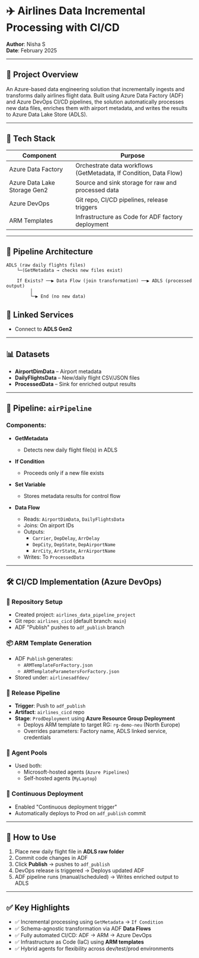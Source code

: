 # ✈️ Airlines Data Incremental Processing with CI/CD

**Author**: Nisha S  
**Date**: February 2025  

---

## 🎯 Project Overview

An Azure-based data engineering solution that incrementally ingests and transforms daily airlines flight data. Built using Azure Data Factory (ADF) and Azure DevOps CI/CD pipelines, the solution automatically processes new data files, enriches them with airport metadata, and writes the results to Azure Data Lake Store (ADLS).

---

## 🔧 Tech Stack

| Component         | Purpose                                               |
|------------------|--------------------------------------------------------|
| Azure Data Factory | Orchestrate data workflows (GetMetadata, If Condition, Data Flow) |
| Azure Data Lake Storage Gen2 | Source and sink storage for raw and processed data |
| Azure DevOps      | Git repo, CI/CD pipelines, release triggers           |
| ARM Templates     | Infrastructure as Code for ADF factory deployment     |

---

## 🧩 Pipeline Architecture

```text
ADLS (raw daily flights files)
    └─(GetMetadata → checks new files exist)

    If Exists? ──▶ Data Flow (join transformation) ──▶ ADLS (processed output)
         │
         └─▶ End (no new data)
```

## 🔗 Linked Services

- Connect to **ADLS Gen2**

---

## 📊 Datasets

- **AirportDimData** – Airport metadata  
- **DailyFlightsData** – New/daily flight CSV/JSON files  
- **ProcessedData** – Sink for enriched output results  

---

## 🧪 Pipeline: `airPipeline`

### Components:

- **GetMetadata**  
  - Detects new daily flight file(s) in ADLS  

- **If Condition**  
  - Proceeds only if a new file exists  

- **Set Variable**  
  - Stores metadata results for control flow  

- **Data Flow**  
  - Reads: `AirportDimData`, `DailyFlightsData`  
  - Joins: On airport IDs  
  - Outputs:  
    - `Carrier`, `DepDelay`, `ArrDelay`  
    - `DepCity`, `DepState`, `DepAirportName`  
    - `ArrCity`, `ArrState`, `ArrAirportName`  
  - Writes: To `ProcessedData`  

---

## 🛠️ CI/CD Implementation (Azure DevOps)

### 🔁 Repository Setup

- Created project: `airlines_data_pipeline_project`  
- Git repo: `airlines_cicd` (default branch: `main`)  
- ADF "Publish" pushes to `adf_publish` branch  

### 📦 ARM Template Generation

- ADF `Publish` generates:
  - `ARMTemplateForFactory.json`
  - `ARMTemplateParametersForFactory.json`
- Stored under: `airlinesadfdev/`  

### 🚀 Release Pipeline

- **Trigger**: Push to `adf_publish`  
- **Artifact**: `airlines_cicd` repo  
- **Stage**: `ProdDeployment` using **Azure Resource Group Deployment**  
  - Deploys ARM template to target RG: `rg-demo-neu` (North Europe)  
  - Overrides parameters: Factory name, ADLS linked service, credentials  

### 👷 Agent Pools

- Used both:
  - Microsoft-hosted agents (`Azure Pipelines`)  
  - Self-hosted agents (`MyLaptop`)  

### 🔄 Continuous Deployment

- Enabled "Continuous deployment trigger"  
- Automatically deploys to Prod on `adf_publish` commit  

---

## 🚀 How to Use

1. Place new daily flight file in **ADLS raw folder**  
2. Commit code changes in ADF  
3. Click **Publish** → pushes to `adf_publish`  
4. DevOps release is triggered → Deploys updated ADF  
5. ADF pipeline runs (manual/scheduled) → Writes enriched output to ADLS  

---

## ✅ Key Highlights

- ✅ Incremental processing using `GetMetadata` → `If Condition`  
- ✅ Schema-agnostic transformation via ADF **Data Flows**  
- ✅ Fully automated CI/CD: ADF → ARM → Azure DevOps  
- ✅ Infrastructure as Code (IaC) using **ARM templates**  
- ✅ Hybrid agents for flexibility across dev/test/prod environments  
